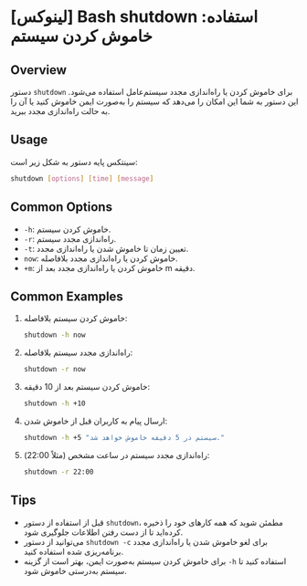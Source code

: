 # [لینوکس] Bash shutdown استفاده: خاموش کردن سیستم

## Overview
دستور `shutdown` برای خاموش کردن یا راه‌اندازی مجدد سیستم‌عامل استفاده می‌شود. این دستور به شما این امکان را می‌دهد که سیستم را به‌صورت ایمن خاموش کنید یا آن را به حالت راه‌اندازی مجدد ببرید.

## Usage
سینتکس پایه دستور به شکل زیر است:

```bash
shutdown [options] [time] [message]
```

## Common Options
- `-h`: خاموش کردن سیستم.
- `-r`: راه‌اندازی مجدد سیستم.
- `-t`: تعیین زمان تا خاموش شدن یا راه‌اندازی مجدد.
- `now`: خاموش کردن یا راه‌اندازی مجدد بلافاصله.
- `+m`: خاموش کردن یا راه‌اندازی مجدد بعد از m دقیقه.

## Common Examples
1. خاموش کردن سیستم بلافاصله:
   ```bash
   shutdown -h now
   ```

2. راه‌اندازی مجدد سیستم بلافاصله:
   ```bash
   shutdown -r now
   ```

3. خاموش کردن سیستم بعد از 10 دقیقه:
   ```bash
   shutdown -h +10
   ```

4. ارسال پیام به کاربران قبل از خاموش شدن:
   ```bash
   shutdown -h +5 "سیستم در 5 دقیقه خاموش خواهد شد."
   ```

5. راه‌اندازی مجدد سیستم در ساعت مشخص (مثلاً 22:00):
   ```bash
   shutdown -r 22:00
   ```

## Tips
- قبل از استفاده از دستور `shutdown`، مطمئن شوید که همه کارهای خود را ذخیره کرده‌اید تا از دست رفتن اطلاعات جلوگیری شود.
- می‌توانید از دستور `shutdown -c` برای لغو خاموش شدن یا راه‌اندازی مجدد برنامه‌ریزی شده استفاده کنید.
- برای خاموش کردن سیستم به‌صورت ایمن، بهتر است از گزینه `-h` استفاده کنید تا سیستم به‌درستی خاموش شود.